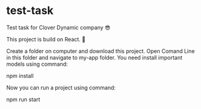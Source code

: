 # test-task
Test task for Clover Dynamic company 😎

This project is build on React. 💠

Create a folder on computer and download this project. Open Comand Line in this folder and navigate to my-app folder. You need install important models using command:

npm install

Now you can run a project using command:

npm run start
